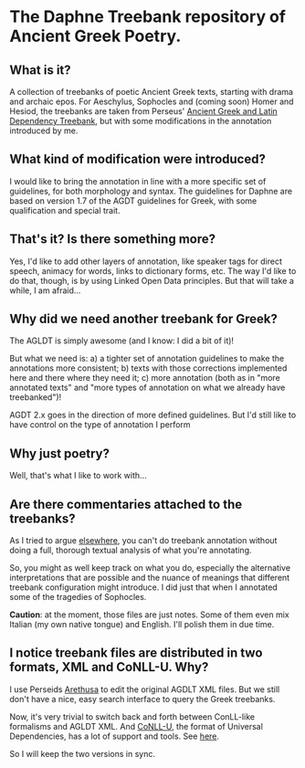 # The Daphne Treebank repository of Ancient Greek Poetry.

## What is it?

A collection of treebanks of poetic Ancient Greek texts, starting with drama and 
archaic epos. For Aeschylus, Sophocles and (coming soon) Homer and Hesiod, the treebanks 
are taken from Perseus' [Ancient Greek and Latin Dependency Treebank](https://perseusdl.github.io/treebank_data/), 
but with some modifications in the annotation introduced by me.

## What kind of modification were introduced?

I would like to bring the annotation in line with a more specific set of guidelines, 
for both morphology and syntax. The guidelines for Daphne are based on version 1.7 of the AGDT guidelines for Greek, 
with some qualification and special trait.

## That's it? Is there something more?

Yes, I'd like to add other layers of annotation, like speaker tags for direct speech, 
animacy for words, links to dictionary forms, etc. The way I'd like to do that, though, is 
by using Linked Open Data principles. But that will take a while, I am afraid...

## Why did we need another treebank for Greek?

The AGLDT is simply awesome (and I know: I did a bit of it)!

But what we need is: a) a tighter set of annotation guidelines to make the annotations 
more consistent; b) texts with those corrections implemented here and there where they need it; 
c) more annotation (both as in "more annotated texts" and "more types of annotation on what we already have treebanked")!

AGDT 2.x goes in the direction of more defined guidelines. But I'd still like to have control on the type of 
annotation I perform

## Why just poetry?

Well, that's what I like to work with...

## Are there commentaries attached to the treebanks?

As I tried to argue [elsewhere](https://www.ubiquitypress.com/site/chapters/10.5334/bat.f/), 
you can't do treebank annotation without doing a full, thorough textual analysis of 
what you're annotating.

So, you might as well keep track on what you do, especially the alternative interpretations that 
are possible and the nuance of meanings that different treebank configuration might introduce. 
I did just that when I annotated some of the tragedies of Sophocles.

**Caution**: at the moment, those files are just notes. Some of them even mix Italian (my own 
native tongue) and English. I'll polish them in due time.


## I notice treebank files are distributed in two formats, XML and CoNLL-U. Why?

I use Perseids [Arethusa](https://www.perseids.org/tools/arethusa/app/#/) to edit 
the original AGDLT XML files. But we still don't have a nice, easy search interface 
to query the Greek treebanks.

Now, it's very trivial to switch back and forth between ConLL-like formalisms and AGLDT XML. 
And [CoNLL-U](https://universaldependencies.org/format.html), the format of Universal Dependencies, 
has a lot of support and tools. See [here](https://universaldependencies.org/tools.html).

So I will keep the two versions in sync.
